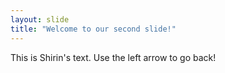 ```yaml
---
layout: slide
title: "Welcome to our second slide!"
---
```

This is Shirin's text.
Use the left arrow to go back!
